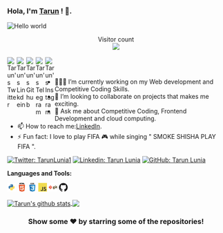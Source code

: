 ### Hola, I'm [Tarun](https://github.com/tarunlunia22) ! 👋.

<img src="ps://raw.githubusercontent.com/tarunlunia22/tarunlunia22/master/image/Eat-Sleep-Code-Free-image-on-Pixabay.jpg" alt="Hello world">

<p align="center"> 
  Visitor count<br>
  <img src="https://profile-counter.glitch.me/tarunlunia22/count.svg" />
</p>

<a href="https://twitter.com/TarunLunia1">
  <img align="left" alt="Tarun's Twitter" width="22px" src="https://cdn.jsdelivr.net/npm/simple-icons@v3/icons/twitter.svg" />
</a>
<a href="https://www.linkedin.com/in/tarun-lunia-630871194/">
  <img align="left" alt="Tarun's Linkdein" width="22px" src="https://cdn.jsdelivr.net/npm/simple-icons@v3/icons/linkedin.svg" />
</a>
<a href="https://github.com/tarunlunia22">
  <img align="left" alt="Tarun's Github" width="22px" src="https://cdn.jsdelivr.net/npm/simple-icons@v3/icons/github.svg" />
</a>
<a href="https://t.me/Tarunlunia22">
  <img align="left" alt="Tarun's Telegram" width="22px" src="https://cdn.jsdelivr.net/npm/simple-icons@v3/icons/telegram.svg" />
</a>
<a href="https://www.instagram.com/tarun.lunia22/">
  <img align="left" alt="Tarun's Instagram" width="22px" src="https://cdn.jsdelivr.net/npm/simple-icons@v3/icons/instagram.svg" />
</a>

<br/>
<br/>



- 👨🏻‍💻 I’m currently working on my Web development and Competitive Coding Skills.
- 👯 I’m looking to collaborate on projects that makes me exciting.
- 💬 Ask me about Competitive Coding, Frontend Development and cloud computing.
- 📫 How to reach me:[LinkedIn](https://linkedin.com/in/tarun-lunia-630871194).
- ⚡ Fun fact: I love to play FIFA 🎮 while singing " SMOKE SHISHA PLAY FIFA ".

[![Twitter: TarunLunia1](https://img.shields.io/twitter/follow/TarunLunia1?style=social)](https://twitter.com/TarunLunia1)
[![Linkedin: Tarun Lunia](https://img.shields.io/badge/-Tarun-blue?style=flat-square&logo=Linkedin&logoColor=white&link=https://www.linkedin.com/in/tarun-lunia-630871194/)](https://www.linkedin.com/in/tarun-lunia-630871194/)
[![GitHub: Tarun Lunia](https://img.shields.io/github/followers/tarunlunia22?label=follow&style=social)](https://github.com/tarunlunia22)

**Languages and Tools:**  

<code><img height="20" src="https://raw.githubusercontent.com/github/explore/80688e429a7d4ef2fca1e82350fe8e3517d3494d/topics/python/python.png"></code>
<code><img height="20" src="https://raw.githubusercontent.com/github/explore/80688e429a7d4ef2fca1e82350fe8e3517d3494d/topics/html/html.png"></code>
<code><img height="20" src="https://raw.githubusercontent.com/github/explore/80688e429a7d4ef2fca1e82350fe8e3517d3494d/topics/css/css.png"></code>
<code><img height="20" src="https://raw.githubusercontent.com/github/explore/80688e429a7d4ef2fca1e82350fe8e3517d3494d/topics/javascript/javascript.png"></code>
<code><img height="20" src="https://raw.githubusercontent.com/github/explore/80688e429a7d4ef2fca1e82350fe8e3517d3494d/topics/git/git.png"></code>
<code><img height="20" src="https://raw.githubusercontent.com/github/explore/78df643247d429f6cc873026c0622819ad797942/topics/github/github.png"></code>  

<a href="https://github.com/anuraghazra/github-readme-stats">
  <img align="center" src="https://github-readme-stats.vercel.app/api?username=tarunlunia22&show_icons=true&include_all_commits=true&theme=radical" alt="Tarun's github stats" />
</a>
<a href="https://github.com/anuraghazra/github-readme-stats">
  <!-- Change the `github-readme-stats.anuraghazra1.vercel.app` to `github-readme-stats.vercel.app`  -->
  <img align="center" src="https://github-readme-stats.vercel.app/api/top-langs/?username=tarunlunia22&layout=compact&theme=radical"/>
</a>

<div align="center">

### Show some ❤️ by starring some of the repositories!

</div>
